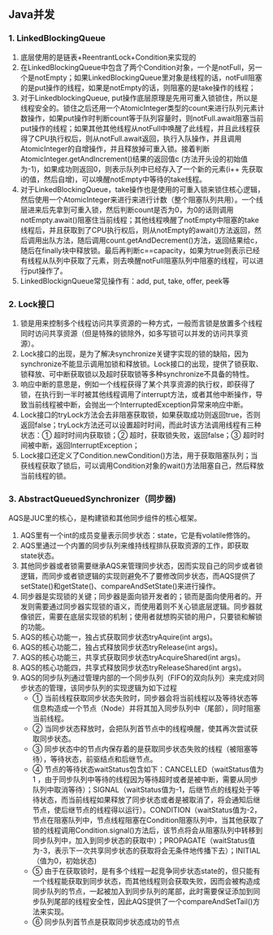 ## Java并发

### 1. LinkedBlockingQueue

1. 底层使用的是链表+ReentrantLock+Condition来实现的
2. 在LinkedBlockingQueue中包含了两个Condition对象，一个是notFull，另一个是notEmpty；如果LinkedBlockingQueue里对象是线程的话，notFull阻塞的是put操作的线程，如果是notEmpty的话，则阻塞的是take操作的线程；
3. 对于LinkedblockingQueue, put操作底层原理是先用可重入锁锁住，所以是线程安全的。锁住之后还用一个AtomicInteger类型的count来进行队列元素计数操作，如果put操作时判断count等于队列容量时，则notFull.await阻塞当前put操作的线程；如果其他其他线程从notFull中唤醒了此线程，并且此线程获得了CPU执行权后，则从notFull.await返回，执行入队操作，并且调用AtomicInteger的自增操作，并且释放掉可重入锁。接着判断AtomicInteger.getAndIncrement()结果的返回值c (方法开头设的初始值为-1)，如果成功则返回0，则表示队列中已经存入了一个新的元素(i++ 先获取i的值，然后自增)，可以唤醒notEmpty中等待的take线程。
4. 对于LinkedBlockingQueue，take操作也是使用的可重入锁来锁住核心逻辑，然后使用一个AtomicInteger来进行来进行计数（整个阻塞队列共用）。一个线层进来后先拿到可重入锁，然后判断count是否为0，为0的话则调用notEmpty.await()阻塞住当前线程；其他线程唤醒了notEmpty中阻塞的take线程后，并且获取到了CPU执行权后，则从notEmpty的await()方法返回，然后调用出队方法，随后调用count.getAndDecrement()方法，返回结果给c，随后在finally块中释放锁。最后再判断c==capacity，如果为true则表示已经有线程从队列中获取了元素，则去唤醒notFull阻塞队列中阻塞的线程，可以进行put操作了。
5. LinkedBlockignQueue常见操作有：add, put, take, offer, peek等

### 2. Lock接口

1. 锁是用来控制多个线程访问共享资源的一种方式，一般而言锁是放置多个线程同时访问共享资源（但是特殊的锁除外，如多写锁可以并发的访问共享资源）。
2. Lock接口的出现，是为了解决synchronize关键字实现的锁的缺陷，因为synchronize不能显示调用加锁和释放锁。Lock接口的出现，提供了锁获取、锁释放、可中断获取锁以及超时获取锁等多种synchronize不具备的特性。
3. 响应中断的意思是，例如一个线程获得了某个共享资源的执行权，即获得了锁，在执行到一半时被其他线程调用了interrupt方法，或者其他中断操作，导致当前线程被中断，会抛出一个InterruptedException异常来响应中断。
4. Lock接口的tryLock方法会去非阻塞获取锁，如果获取成功则返回true，否则返回false；tryLock方法还可以设置超时时间，而此时该方法调用线程有三种状态：① 超时时间内获取锁；② 超时，获取锁失败，返回false；③ 超时时间被中断，返回InterruptException；
5. Lock接口还定义了Condition.newCondition()方法，用于获取阻塞队列；当获线程获取了锁后，可以调用Condition对象的wait()方法阻塞自己，然后释放当前线程的锁。

### 3. AbstractQueuedSynchronizer（同步器)

AQS是JUC里的核心，是构建锁和其他同步组件的核心框架。

1. AQS里有一个int的成员变量表示同步状态：state，它是有volatile修饰的。
2. AQS里通过一个内置的同步队列来维持线程排队获取资源的工作，即获取state状态。
3. 其他同步器或者锁需要继承AQS来管理同步状态，因而实现自己的同步或者锁逻辑，而同步或者锁逻辑的实现则避免不了要修改同步状态，而AQS提供了setState()和getState()、compareAndSetState()来进行操作。
4. 同步器是实现锁的关键；同步器是面向锁开发者的；锁而是面向使用者的。开发则需要通过同步器实现锁的语义，而使用着则不关心锁底层逻辑。同步器就像锁匠，需要在底层实现锁的机制；使用者就想购买锁的用户，只要锁和解锁的功能。
5. AQS的核心功能一，独占式获取同步状态tryAquire(int args)。
6. AQS的核心功能二，独占式释放同步状态tryRelease(int args)。
7. AQS的核心功能三，共享式获取同步状态tryAcquireShared(int args)。
8. AQS的核心功能四，共享式释放同步状态tryReleaseShared(int args)。
9. AQS的同步队列通过管理内部的一个同步队列（FIFO的双向队列）来完成对同步状态的管理，该同步队列的实现逻辑为如下过程
    - ① 当前线程获取同步状态失败时，同步器会将当前线程以及等待状态等信息构造成一个节点（Node）并将其加入同步队列中（尾部），同时阻塞当前线程。
    - ② 当同步状态释放时，会把队列首节点中的线程唤醒，使其再次尝试获取同步状态。
    - ③ 同步状态中的节点内保存着的是获取同步状态失败的线程（被阻塞等待），等待状态，前驱结点和后继节点。
    - ④ 节点的等待状态waitStatus包含如下：CANCELLED（waitStatus值为1 ，由于同步队列中等待的线程因为等待超时或者是被中断，需要从同步队列中取消等待）；SIGNAL（waitStatus值为-1，后继节点的线程处于等待状态，而当前线程如果释放了同步状态或者是被取消了，将会通知后继节点，使后继节点的线程得以运行）。CONDITION（waitStatus值为-2，节点在阻塞队列中，节点线程阻塞在Condition阻塞队列中，当其他获取了锁的线程调用Condition.signal()方法后，该节点将会从阻塞队列中转移到同步队列中，加入到同步状态的获取中）；PROPAGATE（waitStatus值为-3，表示下一次共享同步状态的获取将会无条件地传播下去）；INITIAL（值为0，初始状态)
    - ⑤ 由于在获取锁时，是有多个线程一起竞争同步状态state的，但只能有一个线程能获取到同步状态，而其他线程则会获取失败，因而会被构造成同步队列的节点，一起被加入到同步队列的尾部，此时需要保证添加到同步队列尾部的线程安全性，因此AQS提供了一个compareAndSetTail()方法来实现。
    - ⑥ 同步队列首节点是获取同步状态成功的节点



